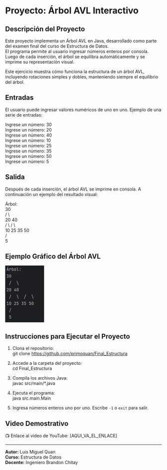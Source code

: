 # Proyecto: Árbol AVL Interactivo

## Descripción del Proyecto

Este proyecto implementa un Árbol AVL en Java, desarrollado como parte del examen final del curso de Estructura de Datos.  
El programa permite al usuario ingresar números enteros por consola. Luego de cada inserción, el árbol se equilibra automáticamente y se imprime su representación visual.

Este ejercicio muestra cómo funciona la estructura de un árbol AVL, incluyendo rotaciones simples y dobles, manteniendo siempre el equilibrio del árbol.

## Entradas

El usuario puede ingresar valores numéricos de uno en uno. Ejemplo de una serie de entradas:

Ingrese un número: 30  
Ingrese un número: 20  
Ingrese un número: 40  
Ingrese un número: 10  
Ingrese un número: 25  
Ingrese un número: 35  
Ingrese un número: 50  
Ingrese un número: 5  


## Salida

Después de cada inserción, el árbol AVL se imprime en consola. A continuación un ejemplo del resultado visual:

Árbol:  
30  
/ \  
20 40  
/ \ / \  
10 25 35 50  
/  
5  

## Ejemplo Gráfico del Árbol AVL

![Árbol AVL Final](images/arbol_avl_ejemplo.png)

## Instrucciones para Ejecutar el Proyecto

1. Clona el repositorio:  
   git clone https://github.com/primoquan/Final_Estructura

2. Accede a la carpeta del proyecto:  
   cd Final_Estructura

3. Compila los archivos Java:  
   javac src/main/*.java

4. Ejecuta el programa:  
   java src.main.Main

5. Ingresa números enteros uno por uno. Escribe `-1` o `exit` para salir.

## Video Demostrativo

📺 Enlace al video de YouTube: [AQUI_VA_EL_ENLACE]

---

**Autor:** Luis Miguel Quan  
**Curso:** Estructura de Datos  
**Docente:** Ingeniero Brandon Chitay
